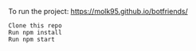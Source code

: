To run the project:  https://molk95.github.io/botfriends/

    Clone this repo
    Run npm install
    Run npm start
